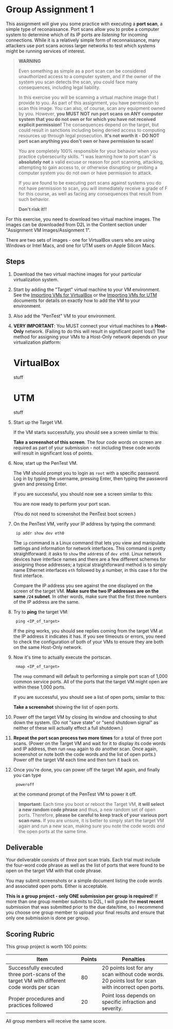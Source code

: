 # Group Assignment 1

This assignment will give you some practice with executing a **port scan**, a simple type of reconaissance. Port scans allow you to probe a computer system to determine which of its IP ports are *listening* for incoming connections. While it is a relatively simple form of reconnaissance, many attackers use port scans across larger networks to test which systems might be running services of interest.

> **WARNING**
>
> Even something as simple as a port scan can be considered unauthorized access to a computer system, and if the owner of the system you scan detects the scan, you could face many consequences, including legal liability. 
>
> In this exercise you will be scanning a virtual machine image that I provide to you. As part of this assignment, you have permission to scan this image. You can also, of course, scan any equipment owned by you. However, **you MUST NOT run port scans on ANY computer system that you do not own or for which you have not received explicit permission!** The consequences depend on the target, but could result in sanctions including being denied access to computing resources up through legal prosecution. **It's not worth it - DO NOT port scan anything you don't own or have permission to scan!**
>
> You are completely 100% responsible for your behavior when you practice cybersecurity skills. "I was learning how to port scan" is **absolutely not** a valid excuse or reason for port scanning, attacking, attempting to gain access to, or otherwise disrupting or probing a computer system you do not own or have permission to attack. 
>
> If you are found to be executing port scans against systems you do not have permission to scan, you will immediately receive a grade of F for this course, as well as facing any consequences that result from such behavior. 
>
> **Don't risk it!!**

For this exercise, you need to download two virtual machine images. The images can be downloaded from D2L in the Content section under "Assignment VM Images/Assignment 1".

There are two sets of images - one for VirtualBox users who are using Windows or Intel Macs, and one for UTM users on Apple Silicon Macs.

## Steps

1. Download the two virtual machine images for your particular virtualization system.

1. Start by adding the "Target" virtual machine to your VM environment. See the [Importing VMs for VirtualBox](IMPORT_VBOX.md) or the [Importing VMs for UTM](IMPORT_UTM.md) documents for details on exactly how to add the VM to your environment.

1. Also add the "PenTest" VM to your environment.

1. **VERY IMPORTANT**: You MUST connect your virtual machines to a **Host-Only** network. (Failing to do this will result in significant point loss!) The method for assigning your VMs to a Host-Only network depends on your virtualization platform:

    # VirtualBox

    stuff

    # UTM

    stuff

1. Start up the Target VM.

    If the VM starts successfully, you should see a screen similar to this:

    **Take a screenshot of this screen**. The four code words on screen are required as part of your submission - not including these code words will result in significant loss of points.

1. Now, start up the PenTest VM.

    The VM should prompt you to login as `root` with a specific password. Log in by typing the username, pressing Enter, then typing the password given and pressing Enter.

    If you are successful, you should now see a screen similar to this:

    You are now ready to perform your port scan.

    (You do not need to screenshot the PenTest boot screen.)

1. On the PenTest VM, verify your IP address by typing the command:

        ip addr show dev eth0

    The `ip` command is a Linux command that lets you view and manipulate settings and information for network interfaces. This command is pretty straightforward: it asks to `show` the `addr`ess of `dev eth0`. Linux network devices have interface names and there are a few different schemes for assigning those addresses; a typical straightforward method is to simply name Ethernet interfaces `eth` followed by a number, in this case `0` for the first interface.

    Compare the IP address you see against the one displayed on the screen of the target VM. **Make sure the two IP addresses are on the same `/24` subnet**. In other words, make sure that the first three numbers of the IP address are the same.

1. Try to **ping** the target VM:

        ping <IP_of_target>

    If the ping works, you should see replies coming from the target VM at the IP address it indicates it has. If you see timeouts or errors, you need to check the configuration of both of your VMs to ensure they are both on the same Host-Only network.

1. Now it's time to actually execute the portscan.

        nmap <IP_of_target>

    The `nmap` command will default to performing a simple port scan of 1,000 common service ports. All of the ports that the target VM might open are within these 1,000 ports.

    If you are successful, you should see a list of open ports, similar to this:

    **Take a screenshot** showing the list of open ports.

1. Power off the target VM by closing its window and choosing to shut down the system. (Do not "save state" or "send shutdown signal" as neither of these will actually effect a full shutdown.)

1. **Repeat the port scan process two more times** for a total of three port scans. (Power on the Target VM and wait for it to display its code words and IP address, then run `nmap` again to do another scan. Once again, screenshot or note both the code words and the list of open ports.) Power off the target VM each time and then turn it back on.

1. Once you're done, you can power off the target VM again, and finally you can type

        poweroff

    at the command prompt of the PenTest VM to power it off.

> **Important:** Each time you boot or reboot the Target VM, **it will select a new random code phrase** and thus, a new random set of open ports. Therefore, **please be careful to keep track of your various port scan runs.** If you are unsure, it is better to simply start the target VM again and run a new scan, making sure you note the code words *and* the open ports at the same time.

## Deliverable

Your deliverable consists of *three* port scan trials. Each trial must include the four-word code phrase as well as the list of ports that were found to be open on the target VM with that code phrase.

You may submit screenshots or a simple document listing the code words and associated open ports. Either is acceptable.

**This is a group project - only ONE submission per group is required!** If more than one group member submits to D2L, I will grade the **most recent** submission that was submitted prior to the due date/time, so I recommend you choose one group member to upload your final results and ensure that only one submission is done per group.

## Scoring Rubric

This group project is worth 100 points:

| Item | Points | Penalties |
|-|-|-|
| Successfully executed three port-scans of the target VM with different code words per scan | 80 | 20 points lost for any scan without code words. 20 points lost for scan with incorrect open ports. |
| Proper procedures and practices followed | 20 | Point loss depends on specific infraction and severity. |

All group members will receive the same score.
